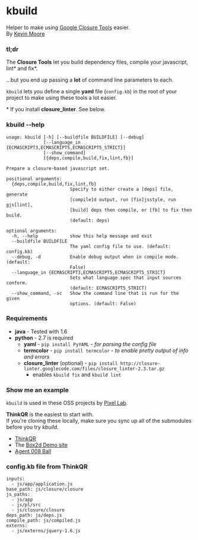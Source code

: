 # kbuild

Helper to make using [Google Closure Tools](http://code.google.com/closure/) easier.  
By [Kevin Moore](http://j832.com)

### tl;dr

The **Closure Tools** let you build dependency files, compile your javascript, lint\* and fix\*.

...but you end up passing a **lot** of command line parameters to each.

`kbuild` lets you define a single **yaml** file (`config.kb`) in the root of your project to make using these tools a lot easier.

\* If you install **closure_linter**. See below.

### kbuild --help

    usage: kbuild [-h] [--buildfile BUILDFILE] [--debug]
                  [--language_in {ECMASCRIPT3,ECMASCRIPT5,ECMASCRIPT5_STRICT}]
                  [--show_command]
                  [{deps,compile,build,fix,lint,fb}]

    Prepare a closure-based javascript set.

    positional arguments:
      {deps,compile,build,fix,lint,fb}
                            Specify to either create a [deps] file, generate
                            [compile]d output, run [fix]jsstyle, run gjs[lint],
                            [build] deps then compile, or [fb] to fix then build.
                            (default: deps)

    optional arguments:
      -h, --help            show this help message and exit
      --buildfile BUILDFILE
                            The yaml config file to use. (default: config.kb)
      --debug, -d           Enable debug output when in compile mode. (default:
                            False)
      --language_in {ECMASCRIPT3,ECMASCRIPT5,ECMASCRIPT5_STRICT}
                            Sets what language spec that input sources conform.
                            (default: ECMASCRIPT5_STRICT)
      --show_command, -sc   Show the command line that is run for the given
                            options. (default: False)

### Requirements

* **java** - Tested with 1.6
* **python** - 2.7 is required
    * **yaml** - `pip install PyYAML` - *for parsing the config file*
    * **termcolor** - `pip install termcolor` - *to enable pretty output of info and errors*
    * **closure_linter** (optional) - `pip install http://closure-linter.googlecode.com/files/closure_linter-2.3.tar.gz`
        * enables `kbuild fix` and `kbuild lint`

### Show me an example

`kbuild` is used in these OSS projects by [Pixel Lab](http://thinkpixellab.com).

**ThinkQR** is the easiest to start with.  
If you're cloning these locally, make sure you sync up all of the submodules before you try _kbuild_.

* [ThinkQR](https://github.com/thinkpixellab/thinkqr)
* The [Box2d Demo site](https://github.com/thinkpixellab/box2dWeb)
* [Agent 008 Ball](https://github.com/thinkpixellab/agent8ball)

### config.kb file from ThinkQR

    inputs:
      - js/app/application.js
    base_path: js/closure/closure
    js_paths:
      - js/app
      - js/pl/src
      - js/closure/closure
    deps_path: js/deps.js
    compile_path: js/compiled.js
    externs:
      - js/externs/jquery-1.6.js
